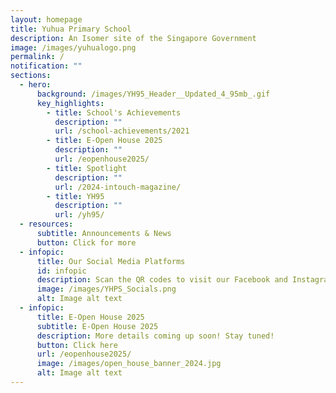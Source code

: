 ```yaml
---
layout: homepage
title: Yuhua Primary School
description: An Isomer site of the Singapore Government
image: /images/yuhualogo.png
permalink: /
notification: ""
sections:
  - hero:
      background: /images/YH95_Header__Updated_4_95mb_.gif
      key_highlights:
        - title: School's Achievements
          description: ""
          url: /school-achievements/2021
        - title: E-Open House 2025
          description: ""
          url: /eopenhouse2025/
        - title: Spotlight
          description: ""
          url: /2024-intouch-magazine/
        - title: YH95
          description: ""
          url: /yh95/
  - resources:
      subtitle: Announcements & News
      button: Click for more
  - infopic:
      title: Our Social Media Platforms
      id: infopic
      description: Scan the QR codes to visit our Facebook and Instagram pages!
      image: /images/YHPS_Socials.png
      alt: Image alt text
  - infopic:
      title: E-Open House 2025
      subtitle: E-Open House 2025
      description: More details coming up soon! Stay tuned!
      button: Click here
      url: /eopenhouse2025/
      image: /images/open_house_banner_2024.jpg
      alt: Image alt text
---
```

